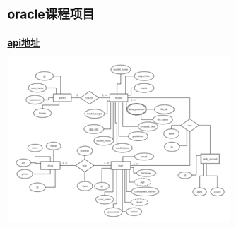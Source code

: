 # oracle课程项目
## [api地址](https://coding.net/s/81f1f704-deec-4f4f-9026-151efa9dae31)
![Alt db](dbDesign/oracle_db_design.png)
